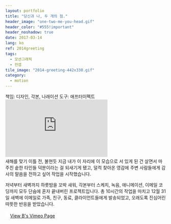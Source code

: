 ```yaml
---
layout: portfolio
title: "당신과 나, 두 개의 점."
header_image: "one-two-me-you-head.gif"
header_color: "#555!important"
header_noshadow: true
date: 2017-03-14
lang: ko
ref: 2014greeting
tags:
  - 모션그래픽
  - 컨셉
tile_image: "2014-greeting-442x330.gif"
category:
  - motion
---
```

<div class="project-info">
  <span>책임:</span> 디자인, 각본, 나래이션
  <span>도구:</span> 애프터이펙트
</div>
<div class="emb-video vimeo wide">
  <iframe src="https://player.vimeo.com/video/82980433?title=0&byline=0&portrait=0" width="320" height="180" frameborder="0" webkitallowfullscreen mozallowfullscreen allowfullscreen></iframe>
</div>
새해를 맞기 이틀 전, 불현듯 지금 내가 이 자리에 이 모습으로 서 있게 된 건 살면서 마주친 숱한 타인들 덕분이라는 걸 되새기게 됐고, 덜컥 찾아온 영감에 주변 사람들에게 감사의 말씀을 전하고 싶어 작업을 시작했습니다.

저녁부터 새벽까지 하룻밤을 꼬박 새워, 각본부터 스케치, 녹음, 애니메이션, 이메일 코딩까지 모두 단숨에 혼자 끝내버린 프로젝트입니다. 총 10시간의 작업을 마치고 12월 31일 새벽에 이메일로 가족, 친구, 동료, 클라이언트들에게 발송되었고, 오래도록 진심어린 따뜻한 반응을 받았습니다.

<div class="buttons">
  <span class="unselectable">
  <a href="https://vimeo.com/baadaa" title="More Videos.." target="_blank"><img src="/img/outerlink.svg" alt="Link" style="width: 15px;">View B's Vimeo Page</a>
  </span>
</div>
